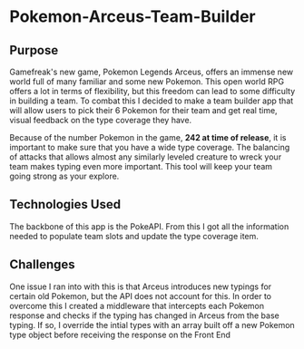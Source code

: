 # Pokemon-Arceus-Team-Builder

## Purpose

Gamefreak's new game, Pokemon Legends Arceus, offers an immense new world full of many familiar and some new Pokemon. This open world RPG offers a lot in terms of flexibility, but this freedom can lead to some difficulty in building a team. To combat this I decided to make a team builder app that will allow users to pick their 6 Pokemon for their team and get real time, visual feedback on the type coverage they have.

Because of the number Pokemon in the game, **242 at time of release**, it is important to make sure that you have a wide type coverage. The balancing of attacks that allows almost any similarly leveled creature to wreck your team makes typing even more important. This tool will keep your team going strong as your explore.

## Technologies Used

The backbone of this app is the PokeAPI. From this I got all the information needed to populate team slots and update the type coverage item.

## Challenges

One issue I ran into with this is that Arceus introduces new typings for certain old Pokemon, but the API does not account for this. In order to overcome this I created a middleware that intercepts each Pokemon response and checks if the typing has changed in Arceus from the base typing. If so, I override the intial types with an array built off a new Pokemon type object before receiving the response on the Front End
